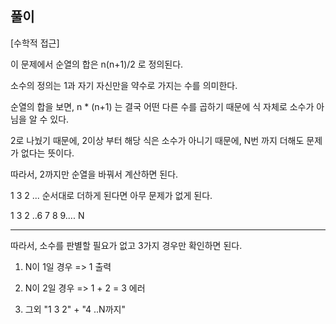 ## 풀이

[수학적 접근]

이 문제에서 순열의 합은 n(n+1)/2 로 정의된다. 

소수의 정의는 1과 자기 자신만을 약수로 가지는 수를 의미한다. 

순열의 합을 보면, n * (n+1) 는 결국 어떤 다른 수를 곱하기 때문에 식 자체로 소수가 아님을 알 수 있다. 

2로 나눴기 때문에, 2이상 부터 해당 식은 소수가 아니기 때문에, N번 까지 더해도 문제가 없다는 뜻이다. 

따라서, 2까지만 순열을 바꿔서 계산하면 된다.

1 3 2 ... 순서대로 더하게 된다면 아무 문제가 없게 된다. 

1 3 2 ..6 7 8 9.... N 

----

따라서, 소수를 판별할 필요가 없고 3가지 경우만 확인하면 된다. 

1. N이 1일 경우 => 1 출력 

2. N이 2일 경우 => 1 + 2 = 3 에러

3. 그외 "1 3 2" + "4 ..N까지"
  

